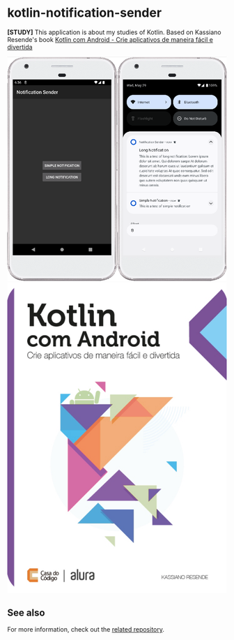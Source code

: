 # kotlin-notification-sender
**[STUDY]** This application is about my studies of Kotlin.
Based on Kassiano Resende's book [Kotlin com Android - Crie aplicativos de maneira fácil e divertida](https://www.casadocodigo.com.br/products/livro-kotlin-android?_pos=2&_sid=57deeda65&_ss=r)

![](assets/notification-sender-mob.png)
![](assets/kotlin-book.png)

## See also
For more information, check out the [related repository](https://github.com/kassiano).

